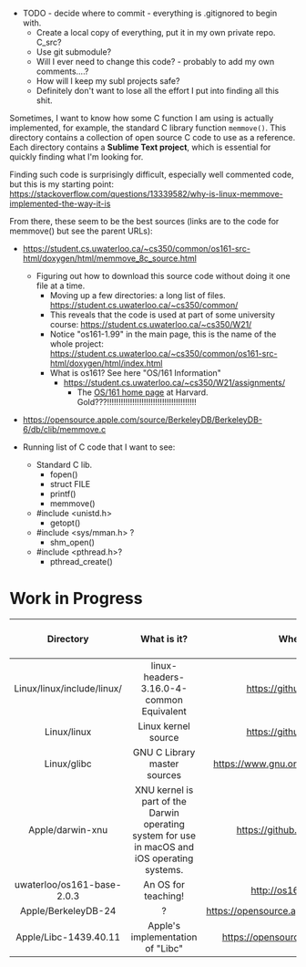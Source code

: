 * TODO - decide where to commit - everything is .gitignored to begin with.
    * Create a local copy of everything, put it in my own private repo. C_src?
    * Use git submodule?
    * Will I ever need to change this code? - probably to add my own comments....?
    * How will I keep my subl projects safe?
    * Definitely don't want to lose all the effort I put into finding all this shit.

Sometimes, I want to know how some C function I am using is actually implemented, for example, the standard C library function `memmove()`. This directory contains a collection of open source C code to use as a reference. Each directory contains a **Sublime Text project**, which is essential for quickly finding what I'm looking for.

Finding such code is surprisingly difficult, especially well commented code, but this is my starting point: https://stackoverflow.com/questions/13339582/why-is-linux-memmove-implemented-the-way-it-is

From there, these seem to be the best sources (links are to the code for memmove() but see the parent URLs):

* https://student.cs.uwaterloo.ca/~cs350/common/os161-src-html/doxygen/html/memmove_8c_source.html
    * Figuring out how to download this source code without doing it one file at a time.
        * Moving up a few directories: a long list of files. https://student.cs.uwaterloo.ca/~cs350/common/
        * This reveals that the code is used at part of some university course: https://student.cs.uwaterloo.ca/~cs350/W21/
        * Notice "os161-1.99" in the main page, this is the name of the whole project: https://student.cs.uwaterloo.ca/~cs350/common/os161-src-html/doxygen/html/index.html
        * What is os161? See here "OS/161 Information"
            * https://student.cs.uwaterloo.ca/~cs350/W21/assignments/
                * The [OS/161 home page](http://os161.eecs.harvard.edu/) at Harvard. Gold???!!!!!!!!!!!!!!!!!!!!!!!!!!!!!!!!!!!!!!!
* https://opensource.apple.com/source/BerkeleyDB/BerkeleyDB-6/db/clib/memmove.c


* Running list of C code that I want to see:
    * Standard C lib.
        * fopen()
        * struct FILE
        * printf()
        * memmove()
    * #include <unistd.h>
        * getopt()
    * #include <sys/mman.h> ?
        * shm_open()
    * #include <pthread.h>?
        * pthread_create()


#  Work in Progress

| Directory                  | What is it?                                                                                   | Where is it from?                                 | Definitions confirmed to exist here. | Remarks                                                                                   |
|:--------------------------:|:---------------------------------------------------------------------------------------------:|:-------------------------------------------------:|--------------------------------------|-------------------------------------------------------------------------------------------|
| Linux/linux/include/linux/ | linux-headers-3.16.0-4-common Equivalent                                                      | https://github.com/torvalds/linux                 | linux/list.h                         | Also see subparprogrammer/textbooks/os_concepts_galvin/osc9e_src/README.md                |
| Linux/linux                | Linux kernel source                                                                           | https://github.com/torvalds/linux                 | linux/list.h                         | Repo. is huge. Also see subparprogrammer/textbooks/os_concepts_galvin/osc9e_src/README.md |
| Linux/glibc                | GNU C Library master sources                                                                  | https://www.gnu.org/software/libc/sources.html    | ctype.h isalpha()                    |                                                                                           |
| Apple/darwin-xnu           | XNU kernel is part of the Darwin operating system for use in macOS and iOS operating systems. | https://github.com/apple/darwin-xnu               | shm_open(), <sys/mman.h>             | XNU is an acronym for X is Not Unix.                                                      |
| uwaterloo/os161-base-2.0.3 | An OS for teaching!                                                                           | http://os161.eecs.harvard.edu                     | memmove()                            | Well Commented!                                                                           |
| Apple/BerkeleyDB-24        | ?                                                                                             | https://opensource.apple.com/tarballs/BerkeleyDB/ | memmove()                            | Compare to OS/161                                                                         |
| Apple/Libc-1439.40.11      | Apple's implementation of "Libc"                                                              | https://opensource.apple.com/tarballs/Libc/       | fopen()                              |                                                                                           |

